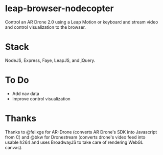 leap-browser-nodecopter
=======================

Control an AR Drone 2.0 using a Leap Motion or keyboard and stream video and control visualization to the browser.

Stack
=======================

NodeJS, Express, Faye, LeapJS, and jQuery.

To Do
=======================

* Add nav data
* Improve control visualization

Thanks
=======================

Thanks to @felixge for AR-Drone (converts AR Drone's SDK into Javascript from C) and @bkw for Dronestream (converts drone's video feed into usable h264 and uses BroadwayJS to take care of rendering WebGL canvas).

